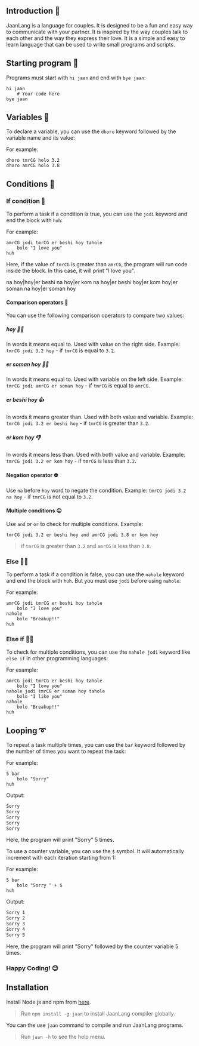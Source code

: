 ## Introduction 🎉

JaanLang is a language for couples. It is designed to be a fun and easy
way to communicate with your partner. It is inspired by the way couples
talk to each other and the way they express their love. It is a simple
and easy to learn language that can be used to write small programs and
scripts.

## Starting program 🚀

Programs must start with `hi jaan` and end with `bye jaan`:

```jaan
hi jaan
    # Your code here
bye jaan
```

## Variables 📝

To declare a variable, you can use the `dhoro` keyword followed by the variable name and its value:


For example:
```jaan
dhoro tmrCG holo 3.2
dhoro amrCG holo 3.8
```

## Conditions 🤔

### If condition 🤔
To perform a task if a condition is true, you can use the `jodi` keyword and end the block with `huh`:


For example:
```jaan
amrCG jodi tmrCG er beshi hoy tahole
    bolo "I love you"
huh
```
Here, if the value of `tmrCG` is greater than `amrCG`, the program will run code inside the block. In this case, it will print "I love you".


na hoy|hoy|er beshi na hoy|er kom na hoy|er beshi hoy|er kom hoy|er soman na hoy|er soman hoy

#### Comparison operators 🤔
You can use the following comparison operators to compare two values:
##### hoy 🤜🤛
In words it means equal to. Used with value on the right side. 
Example: `tmrCG jodi 3.2 hoy` - if `tmrCG` is equal to `3.2`.
##### er soman hoy 🤜🤛
In words it means equal to. Used with variable on the left side. 
Example: `tmrCG jodi amrCG er soman hoy` - if `tmrCG` is equal to `amrCG`.
##### er beshi hoy 👍
In words it means greater than. Used with both value and variable. 
Example: `tmrCG jodi 3.2 er beshi hoy` - if `tmrCG` is greater than `3.2`.
##### er kom hoy 👎
In words it means less than. Used with both value and variable. 
Example: `tmrCG jodi 3.2 er kom hoy` - if `tmrCG` is less than `3.2`.

#### Negation operator ⛔

Use `na` before `hoy` word to negate the condition. 
Example: `tmrCG jodi 3.2 na hoy` - if `tmrCG` is not equal to `3.2`.

#### Multiple conditions 😐
Use `and` or `or` to check for multiple conditions. 
Example: 
```jaan
tmrCG jodi 3.2 er beshi hoy and amrCG jodi 3.8 er kom hoy
```
> if `tmrCG` is greater than `3.2` and `amrCG` is less than `3.8`.

### Else 🙎‍♂️
To perform a task if a condition is false, you can use the `nahole` keyword and end the block with `huh`. But you must use `jodi` before using `nahole`:

For example:
```jaan
amrCG jodi tmrCG er beshi hoy tahole
    bolo "I love you"
nahole
    bolo "Breakup!!"
huh
```

### Else if 💁‍♂️
To check for multiple conditions, you can use the `nahole jodi` keyword like `else if` in other programming languages:

For example:
```jaan
amrCG jodi tmrCG er beshi hoy tahole
    bolo "I love you"
nahole jodi tmrCG er soman hoy tahole
    bolo "I like you"
nahole
    bolo "Breakup!!"
huh
```

## Looping ➰

To repeat a task multiple times, you can use the `bar` keyword followed by the number of times you want to repeat the task:

For example:
```jaan
5 bar
    bolo "Sorry"
huh
```
Output:
```txt
Sorry
Sorry
Sorry
Sorry
Sorry
```

Here, the program will print "Sorry" 5 times.

To use a counter variable, you can use the `$` symbol. It will automatically increment with each iteration starting from 1:

For example:
```jaan
5 bar
    bolo "Sorry " + $
huh
```
Output:
```txt
Sorry 1
Sorry 2
Sorry 3
Sorry 4
Sorry 5
```

Here, the program will print "Sorry" followed by the counter variable 5 times.
### Happy Coding! 😊


## Installation
Install Node.js and npm from [here](https://nodejs.org/en/download/).

> Run `npm install -g jaan` to install JaanLang compiler globally.

You can the use `jaan` command to compile and run JaanLang programs.

> Run `jaan -h` to see the help menu.